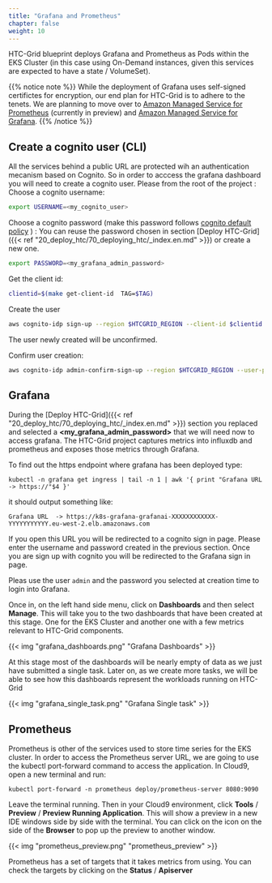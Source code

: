 ```yaml
---
title: "Grafana and Prometheus"
chapter: false
weight: 10
---
```


HTC-Grid blueprint deploys Grafana and Prometheus as Pods within the EKS Cluster (in this case using On-Demand instances, given this services are expected to have a state / VolumeSet).

{{% notice note %}}
While the deployment of Grafana uses self-signed certifictes for encryption, our end plan for HTC-Grid is to adhere to the tenets. We are planning to move over to [Amazon Managed Service for Prometheus](https://aws.amazon.com/prometheus/) (currently in preview) and [Amazon Managed Service for Grafana](https://aws.amazon.com/grafana/). 
{{% /notice %}}


## Create a cognito user (CLI)
All the services behind a public URL are protected wih an authentication mecanism based on Cognito. So in order to acccess the grafana dashboard you will need to create a cognito user.
Please from the root of the project :
Choose a cognito username:
```bash
export USERNAME=<my_cognito_user>
```
Choose a cognito password (make this password follows [cognito default policy](https://docs.aws.amazon.com/cognito/latest/developerguide/user-pool-settings-policies.html) ) :
You can reuse the password chosen  in section [Deploy HTC-Grid]({{< ref "20_deploy_htc/70_deploying_htc/_index.en.md" >}}) or create a new one.
```bash
export PASSWORD=<my_grafana_admin_password>
```

Get the client id:
```bash
clientid=$(make get-client-id  TAG=$TAG)
```

Create the user
```bash
aws cognito-idp sign-up --region $HTCGRID_REGION --client-id $clientid --username $USERNAME --password $PASSWORD
```
The user newly created will be unconfirmed.

Confirm user creation:
```bash
aws cognito-idp admin-confirm-sign-up --region $HTCGRID_REGION --user-pool-id $userpoolid --username $USERNAME
```
## Grafana

During the [Deploy HTC-Grid]({{< ref "20_deploy_htc/70_deploying_htc/_index.en.md" >}}) section you replaced and selected a **<my_grafana_admin_password>** that we will need now to access grafana. The HTC-Grid project captures metrics into influxdb and prometheus and exposes those metrics through Grafana. 

To find out the https endpoint where grafana has been deployed type:

```
kubectl -n grafana get ingress | tail -n 1 | awk '{ print "Grafana URL  -> https://"$4 }'
```

it should output something like:

```
Grafana URL  -> https://k8s-grafana-grafanai-XXXXXXXXXXXX-YYYYYYYYYYY.eu-west-2.elb.amazonaws.com
```

If you open this URL you will be redirected to a cognito sign in page. Please enter the username and password created in the previous section.
Once you are sign up  with cognito you will be redirected to the Grafana sign in page.

Pleas use the user `admin` and the password you selected at creation time to login into Grafana.

Once in, on the left hand side menu, click on **Dashboards** and then select **Manage**. This will take you to the two dashboards that have been created at this stage. One for the EKS Cluster and another one with a few metrics relevant to HTC-Grid components. 

{{< img "grafana_dashboards.png" "Grafana Dashboards" >}}

At this stage most of the dashboards will be nearly empty of data as we just have submitted a single task. Later on, as we create more tasks, we will be able to see how this dashboards represent the workloads running on HTC-Grid

{{< img "grafana_single_task.png" "Grafana Single task" >}}


## Prometheus 

Prometheus is other of the services used to store time series for the EKS cluster. In order to access the Prometheus server URL, we are going to use the kubectl port-forward command to access the application. In Cloud9, open a new terminal and run:

```
kubectl port-forward -n prometheus deploy/prometheus-server 8080:9090
```

Leave the terminal running. Then in your Cloud9 environment, click **Tools** / **Preview** / **Preview Running Application**.  This will show a preview in a new IDE windows side by side with the terminal. You can click on the icon on the side of the **Browser** to pop up the preview to another window.

{{< img "prometheus_preview.png" "prometheus_preview" >}}

Prometheus has a set of targets that it takes metrics from using. You can check the targets by clicking on the **Status** / **Apiserver** 


